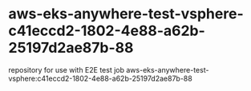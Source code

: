 # aws-eks-anywhere-test-vsphere-c41eccd2-1802-4e88-a62b-25197d2ae87b-88
repository for use with E2E test job aws-eks-anywhere-test-vsphere:c41eccd2-1802-4e88-a62b-25197d2ae87b-88
